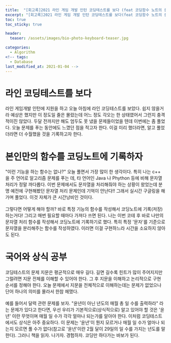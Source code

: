 ```yaml
---
title:  "[회고록]2021 라인 게임 개발 인턴 코딩테스트를 보다 (feat 코딩함수 노트의 중요성)"
excerpt: "[회고록]2021 라인 게임 개발 인턴 코딩테스트를 보다(feat 코딩함수 노트의 중요성)"
toc: true
toc_sticky: true

header:
  teaser: /assets/images/bio-photo-keyboard-teaser.jpg

categories:
  - Algorithm
<!-- tags:
  - Database 
last_modified_at: 2021-01-04 -->
---
```

# 라인 코딩테스트를 보다

라인 게임개발 인턴에 지원을 하고 오늘 아침에 라인 코딩테스트를 보았다. 쉽지 않을거라 예상은 했지만 이 정도일 줄은 몰랐는데
어느 정도 각오는 한 상태였어서 그런지 충격적이진 않았다. 두달 전까지만 해도 엄두도 못 냈을 문제들이었을 텐데 이번에는 좀 풀었다.
오늘 문제를 푸는 동안에도 느꼈던 점을 적고자 한다. 이걸 미리 했더라면, 알고 풀었더라면 더 수월했을 것을 기록하고자 한다.
<br>


# 본인만의 함수를 코딩노트에 기록하자

"이런 기능을 하는 함수는 없나?" 오늘 풀면서 가장 많이 한 생각이다. 특히 나는 c++ 을 주 언어로 알고리즘 문제를 푸는 데, 타 언어인 Java 나 Phython 등에 비해 문자열 처리가 정말 까다롭다.
이번 문제에서도 문자열을 처리해줘야 하는 상황이 왔었는데 분명 예전에 구현해봤던 문자열 처리 문제인데 기억이 안난다!! 그래서 실시간 구글링을 해가며 풀었다.
이것 자체가 큰 시간낭비인 것이다.
<br><br>
그렇다면 어떻게 해야 할까? 바로 특정 기능의 함수를 작성해서 코딩노트에 기록(저장)하는거다! 그리고 매번 필요할 때마다 가져다 쓰면 된다. 나는 이번 코테 후
바로 나만의 문자열 처리 함수를 작성해서 코딩노트에 기록하기로 했다. 특히 특정 '문자'를 기준으로 문자열을 분리해주는 함수를 작성하였다. 이러면 이걸 구현하느라
시간을 소요하지 않아도 된다.
<br>

# 국어와 상식 공부

코딩테스트의 문제 지문은 평균적으로 매우 길다. 길면 길수록 힌트가 많이 주어지지만 그럴려면 지문 전체를 이해할 수 있어야 한다. 그 후 지문을 이해하고 논리적으로
구현 순서를 정해야 한다. 오늘 문제에서 지문을 전체적으로 이해하는데는 문제가 없었으나 단어 하나의 의미를 몰라서 한참 헤맸다.
<br><br>
예를 들어서 달력 관련 문제를 보자. "윤년이 아닌 년도의 매월 총 일 수를 출력하라" 라는 문제가 있다고 한다면, 우선 우리가 기본적으로(상식적으로) 알고 있어야 할 것은
'윤년' 이란 무엇이며 매월 일 수가 각각 얼마나 되는가를 알아야 한다. 이처럼 코딩테스트에서도 상식은 아주 중요하다. 이 문제는 '윤년'이 뭔지 모르거나 매월 일 수가 얼마나
되는지 모르면 풀 수가 없다(참고로 '윤년'이란 2월 달이 29일의 일 수를 가지는 년도를 말한다). 그러니 책을 읽자. 나가자. 경험하자. 코딩만 하다가는 바보가 된다.





